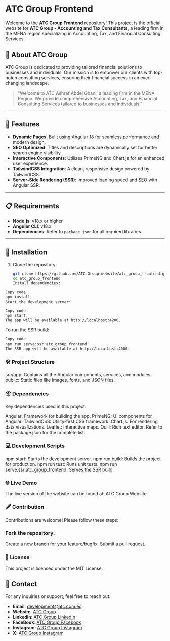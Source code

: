 # ATC Group Frontend

Welcome to the **ATC Group Frontend** repository! This project is the official website for **ATC Group - Accounting and Tax Consultants**, a leading firm in the MENA region specializing in Accounting, Tax, and Financial Consulting Services.

## 🌟 About ATC Group

ATC Group is dedicated to providing tailored financial solutions to businesses and individuals. Our mission is to empower our clients with top-notch consulting services, ensuring their financial success in an ever-changing landscape.

> "Welcome to ATC Ashraf Abdel Ghani, a leading firm in the MENA Region. We provide comprehensive Accounting, Tax, and Financial Consulting Services tailored to businesses and individuals."

---

## 🚀 Features

- **Dynamic Pages**: Built using Angular 18 for seamless performance and modern design.
- **SEO Optimized**: Titles and descriptions are dynamically set for better search engine visibility.
- **Interactive Components**: Utilizes PrimeNG and Chart.js for an enhanced user experience.
- **TailwindCSS Integration**: A clean, responsive design powered by TailwindCSS.
- **Server-Side Rendering (SSR)**: Improved loading speed and SEO with Angular SSR.

---

## 📋 Requirements

- **Node.js**: v18.x or higher
- **Angular CLI**: v18.x
- **Dependencies**: Refer to `package.json` for all required libraries.

---

## 🔧 Installation

1. Clone the repository:
   ```bash
   git clone https://github.com/ATC-Group-website/atc_group_frontend.git
   cd atc_group_frontend
   Install dependencies:
   ```

```bash
Copy code
npm install
Start the development server:
```

```bash
Copy code
npm start
The app will be available at http://localhost:4200.
```

To run the SSR build:

```bash
Copy code
npm run serve:ssr:atc_group_frontend
The SSR app will be available at http://localhost:4000.
```

### 🛠 Project Structure

src/app: Contains all the Angular components, services, and modules.
public: Static files like images, fonts, and JSON files.

### 📦 Dependencies

Key dependencies used in this project:

Angular: Framework for building the app.
PrimeNG: UI components for Angular.
TailwindCSS: Utility-first CSS framework.
Chart.js: For rendering data visualizations.
Leaflet: Interactive maps.
Quill: Rich text editor.
Refer to the package.json for the complete list.

### 💻 Development Scripts

npm start: Starts the development server.
npm run build: Builds the project for production.
npm run test: Runs unit tests.
npm run serve:ssr:atc_group_frontend: Serves the SSR build.

### 🌐 Live Demo

The live version of the website can be found at: ATC Group Website

### 🖋️ Contribution

Contributions are welcome! Please follow these steps:

### Fork the repository.

Create a new branch for your feature/bugfix.
Submit a pull request.

### 📜 License

This project is licensed under the MIT License.

## 🤝 Contact

For any inquiries or support, feel free to reach out:

- **Email**: [development@atc.com.eg](mailto:development@atc.com.eg)
- **Website**: [ATC Group](https://atc.com.eg)
- **LinkedIn**: [ATC Group LinkedIn](https://www.linkedin.com/company/atcgroupmiddleeast)
- **FaceBook**: [ATC Group Facebook](https://www.facebook.com/p/ATC-Group-100067854885668)
- **Instagram**: [ATC Group Instagram](https://www.instagram.com/atcgroup.eg)
- **X**: [ATC Group Instagram](https://x.com/ATCGroup143796)
